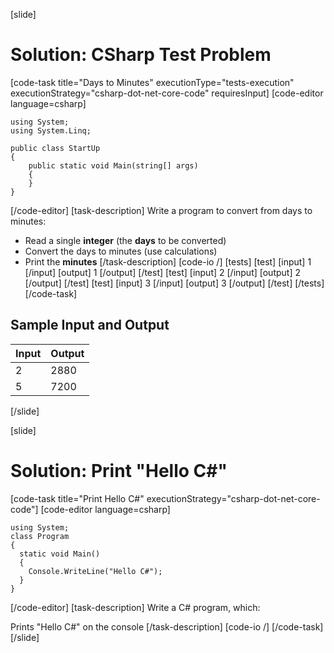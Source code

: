 [slide]
# Solution: CSharp Test Problem
[code-task title="Days to Minutes" executionType="tests-execution" executionStrategy="csharp-dot-net-core-code" requiresInput]
[code-editor language=csharp]
```
using System;
using System.Linq;

public class StartUp
{
    public static void Main(string[] args)
    {
    }
}
```
[/code-editor]
[task-description]
Write a program to convert from days to minutes:

  * Read a single **integer** (the **days** to be converted)
  * Convert the days to minutes (use calculations)
  * Print the **minutes**
[/task-description]
[code-io /]
[tests]
[test]
[input]
1
[/input]
[output]
1
[/output]
[/test]
[test]
[input]
2
[/input]
[output]
2
[/output]
[/test]
[test]
[input]
3
[/input]
[output]
3
[/output]
[/test]
[/tests]
[/code-task]
## Sample Input and Output

|       Input       | Output |
|-------------------|--------|
|2|2880|
|5|7200|
[/slide]

[slide]
# Solution: Print "Hello C#"
[code-task title="Print Hello C#" executionStrategy="csharp-dot-net-core-code"]
[code-editor language=csharp]
```
using System;
class Program
{
  static void Main()
  {
    Console.WriteLine("Hello C#");
  }
}
```
[/code-editor]
[task-description]
Write a C# program, which:

Prints "Hello C#" on the console
[/task-description]
[code-io /]
[/code-task]
[/slide]